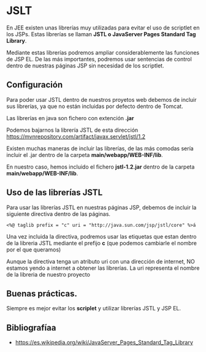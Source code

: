 # JSLT

En JEE existen unas librerías muy utilizadas para evitar el uso de scriptlet en los JSPs. Estas librerías se llaman **JSTL o JavaServer Pages Standard Tag Library**.

Mediante estas librerías podremos ampliar considerablemente las funciones de JSP EL. De las más importantes, podremos usar sentencias de control dentro de nuestras páginas JSP sin necesidad de los scriptlet.

## Configuración

Para poder usar JSTL dentro de nuestros proyetos web debemos de incluir sus librerías, ya que no están incluidas por defecto dentro de Tomcat.

Las librerías en java son fichero con extención **.jar**

Podemos bajarnos la librería JSTL de esta dirección <https://mvnrepository.com/artifact/javax.servlet/jstl/1.2>

Existen muchas maneras de incluir las librerías, de las más comodas sería incluir el .jar dentro de la carpeta **main/webapp/WEB-INF/lib**.

En nuestro caso, hemos incluido el fichero **jstl-1.2.jar** dentro de la carpeta **main/webapp/WEB-INF/lib**. 

## Uso de las librerías JSTL

Para usar las librerías JSTL en nuestras páginas JSP, debemos de incluir la siguiente directiva dentro de las páginas.

	<%@ taglib prefix = "c" uri = "http://java.sun.com/jsp/jstl/core" %>á

Una vez incluida la directiva, podremos usar las etiquetas que estan dentro de la libreria JSTL mediante el prefijo **c** (que podemos cambiarle el nombre por el que queramos)

Aunque la directiva tenga un atributo uri con una dirección de internet, NO estamos yendo a internet a obtener las librerías. La uri representa el nombre de la libreria de nuestro proyecto

## Buenas prácticas.

Siempre es mejor evitar los **scriplet** y utilizar librerías JSTL y JSP EL.

## Bibliografíaa

- <https://es.wikipedia.org/wiki/JavaServer_Pages_Standard_Tag_Library>